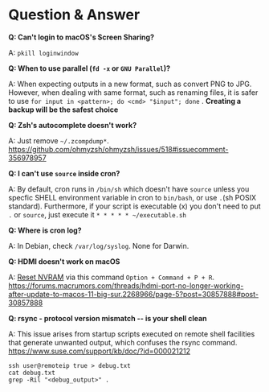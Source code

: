 # Question & Answer

__Q: Can't login to macOS's Screen Sharing?__

A: `pkill loginwindow`

__Q: When to use parallel (`fd -x` or `GNU Parallel`)?__

A: When expecting outputs in a new format, such as convert PNG to JPG. However, when dealing with same format, such as renaming files, it is safer to use `for input in <pattern>; do <cmd> "$input"; done` . __Creating a backup will be the safest choice__

__Q: Zsh's autocomplete doesn't work?__

A: Just remove `~/.zcompdump*`. https://github.com/ohmyzsh/ohmyzsh/issues/518#issuecomment-356978957

__Q: I can't use `source` inside cron?__

A: By default, cron runs in `/bin/sh` which doesn't have `source` unless you specfic SHELL environment variable in cron to `bin/bash`, or use `.`(sh POSIX standard). Furthermore, if your script is executable (x) you don't need to put `.` or `source`, just execute it `* * * * * ~/executable.sh`

__Q: Where is cron log?__

A: In Debian, check `/var/log/syslog`. None for Darwin.

**Q: HDMI doesn't work on macOS**

A: [Reset NVRAM](https://support.apple.com/HT204063) via this command `Option + Command + P + R`. https://forums.macrumors.com/threads/hdmi-port-no-longer-working-after-update-to-macos-11-big-sur.2268966/page-5?post=30857888#post-30857888

**Q: rsync - protocol version mismatch -- is your shell clean**

A: This issue arises from startup scripts executed on remote shell facilities that generate unwanted output, which confuses the rsync command. 
https://www.suse.com/support/kb/doc/?id=000021212
```shell
ssh user@remoteip true > debug.txt
cat debug.txt
grep -Ril "<debug_output>" .
```
